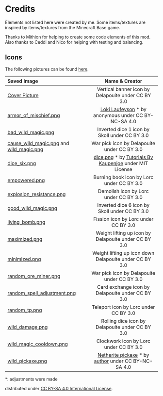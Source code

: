 # Credits
Elements not listed here were created by me. Some items/textures are inspired by items/textures from the Minecraft Base game.

Thanks to Mithion for helping to create some code elements of this mod. Also thanks to Ceddi and Nico for helping with testing and balancing.

## Icons
The following pictures can be found [here](https://game-icons.net).


| Saved Image                                                                                                                                                                                  |                                                                                                                                Name & Creator                                                                                                                                 | 
|:---------------------------------------------------------------------------------------------------------------------------------------------------------------------------------------------|:-----------------------------------------------------------------------------------------------------------------------------------------------------------------------------------------------------------------------------------------------------------------------------:|
| [Cover Picture](/src/main/resources/factions_and_curiosities.png)                                                                                                                            |                                                                                                              Vertical banner icon by Delapouite under CC BY 3.0                                                                                                               |
| [armor_of_mischief.png](/src/main/resources/assets/fnc/textures/models/armor/armor_of_mischief_layer_1.png)                                                                                  | [Loki Laufeyson](https://minecraft.novaskin.me/skin/4854396511/Loki-Laufeyson-Tom-Hiddleston-Avengers-Villain-God-of-Mischief-Prince-of-Lies-King-of-Asgard-Odinson-Master-of-Magic-The-Asgardian-Rightful-King-of-Jotunheim-MCU-Marvel) * by anonymous under CC BY-NC-SA 4.0 |
| [bad_wild_magic.png](/src/main/resources/assets/fnc/textures/mob_effect/bad_wild_magic.png)                                                                                                  |                                                                                                                 Inverted dice 1 icon by Skoll under CC BY 3.0                                                                                                                 |
| [cause_wild_magic.png](/src/main/resources/assets/fnc/textures/spell/component/cause_wild_magic.png) and [wild_magic.png](/src/main/resources/assets/fnc/textures/mob_effect/wild_magic.png) |                                                                                                                  War pick icon by Delapouite under CC BY 3.0                                                                                                                  |
| [dice_six.png](/src/main/resources/assets/fnc/textures/item/dice_six.png)                                                                                                                    |        [dice.png](https://github.com/Tutorials-By-Kaupenjoe/Forge-Tutorial-1.20.X/blob/37-throwableProjectile/src/main/resources/assets/tutorialmod/textures/item/dice.png) * by [Tutorials By Kaupenjoe](https://github.com/Tutorials-By-Kaupenjoe) under MIT License        |
| [empowered.png](/src/main/resources/assets/fnc/textures/mob_effect/empowered.png)                                                                                                            |                                                                                                                   Burning book icon by Lorc under CC BY 3.0                                                                                                                   |
| [explosion_resistance.png](/src/main/resources/assets/fnc/textures/mob_effect/explosion_resistance.png)                                                                                      |                                                                                                                     Demolish icon by Lorc under CC BY 3.0                                                                                                                     |
| [good_wild_magic.png](/src/main/resources/assets/fnc/textures/mob_effect/good_wild_magic.png)                                                                                                |                                                                                                                 Inverted dice 6 icon by Skoll under CC BY 3.0                                                                                                                 |
| [living_bomb.png](/src/main/resources/assets/fnc/textures/mob_effect/living_bomb.png)                                                                                                        |                                                                                                                     Fission icon by Lorc under CC BY 3.0                                                                                                                      |
| [maximized.png](/src/main/resources/assets/fnc/textures/mob_effect/maximized.png)                                                                                                            |                                                                                                             Weight lifting up icon by Delapouite under CC BY 3.0                                                                                                              |
| [minimized.png](/src/main/resources/assets/fnc/textures/mob_effect/minimized.png)                                                                                                            |                                                                                                            Weight lifting up icon down Delapouite under CC BY 3.0                                                                                                             |
| [random_ore_miner.png](/src/main/resources/assets/fnc/textures/mob_effect/random_ore_miner.png)                                                                                              |                                                                                                                  War pick icon by Delapouite under CC BY 3.0                                                                                                                  |
| [random_spell_adjustment.png](/src/main/resources/assets/fnc/textures/mob_effect/random_spell_adjustment.png)                                                                                |                                                                                                               Card exchange icon by Delapouite under CC BY 3.0                                                                                                                |
| [random_tp.png](/src/main/resources/assets/fnc/textures/spell/component/random_tp.png)                                                                                                       |                                                                                                                     Teleport icon by Lorc under CC BY 3.0                                                                                                                     |
| [wild_damage.png](/src/main/resources/assets/fnc/textures/spell/component/wild_damage.png)                                                                                                   |                                                                                                                Rolling dice icon by Delapouite under CC BY 3.0                                                                                                                |
| [wild_magic_cooldown.png](/src/main/resources/assets/fnc/textures/mob_effect/wild_magic_cooldown.png)                                                                                        |                                                                                                                    Clockwork icon by Lorc under CC BY 3.0                                                                                                                     |
| [wild_pickaxe.png](/src/main/resources/assets/fnc/textures/item/wild_pickaxe.png)                                                                                                            |                                         [Netherite pickaxe](https://minecraft.novaskin.me/skin/3601723155/Netherite-pickaxe) * by [author](https://minecraft.novaskin.me/gallery/profile/114892596484923518316) under CC BY-NC-SA 4.0                                         |

*: adjustments were made

distributed under [CC BY-SA 4.0 International License](https://creativecommons.org/licenses/by-sa/4.0/).
